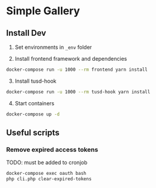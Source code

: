 # Simple Gallery
## Install Dev

1. Set environments in `_env` folder

2. Install frontend framework and dependencies
```bash
docker-compose run -u 1000 --rm frontend yarn install
```

3. Install tusd-hook
```bash
docker-compose run -u 1000 --rm tusd-hook yarn install
```

4. Start containers

```bash
docker-compose up -d
```

## Useful scripts

### Remove expired access tokens 
TODO: must be added to cronjob

```bash
docker-compose exec oauth bash
php cli.php clear-expired-tokens
```

